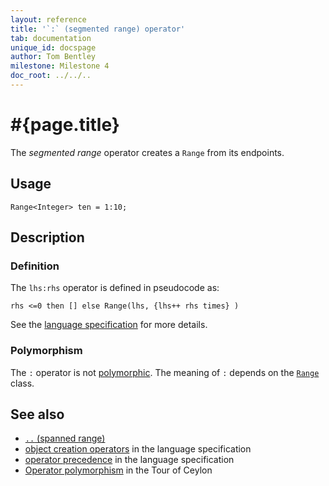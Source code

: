 ```yaml
---
layout: reference
title: '`:` (segmented range) operator'
tab: documentation
unique_id: docspage
author: Tom Bentley
milestone: Milestone 4
doc_root: ../../..
---
```


# #{page.title}

The *segmented range* operator creates a `Range` from its endpoints.

## Usage 

    Range<Integer> ten = 1:10;

## Description


### Definition

The `lhs:rhs` operator is defined in pseudocode as:

<!-- check:none -->
    rhs <=0 then [] else Range(lhs, {lhs++ rhs times} )

See the [language specification](#{page.doc_root}/#{site.urls.spec_relative}#constructors) for 
more details.

### Polymorphism

The `:` operator is not [polymorphic](#{page.doc_root}/reference/operator/operator-polymorphism). 
The meaning of `:` depends on the 
[`Range`](#{site.urls.apidoc_current}/ceylon/language/class_Range.html) 
class.

## See also

* [`..` (spanned range)](../spanned-range)
* [object creation operators](#{page.doc_root}/#{site.urls.spec_relative}#constructors) in the 
  language specification
* [operator precedence](#{page.doc_root}/#{site.urls.spec_relative}#operatorprecedence) in the 
  language specification
* [Operator polymorphism](#{page.doc_root}/tour/language-module/#operator_polymorphism) 
  in the Tour of Ceylon


